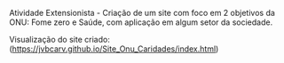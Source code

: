 
Atividade Extensionista - Criação de um site com foco em 2 objetivos da ONU: Fome zero e Saúde, com aplicação em algum setor da sociedade.

Visualização do site criado: (https://jvbcarv.github.io/Site_Onu_Caridades/index.html)
